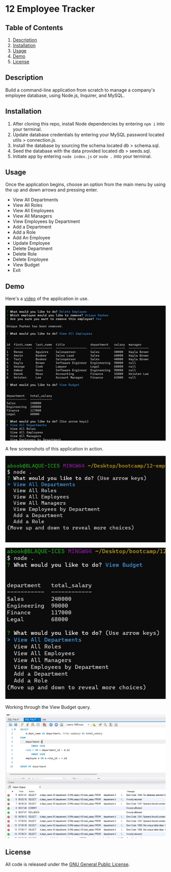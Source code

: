 # 12 Employee Tracker

## Table of Contents
1. [Description](#desc)
2. [Installation](#install)
3. [Usage](#usage)
4. [Demo](#demo)
5. [License](#license)

<a name="desc"></a>
## Description 
Build a command-line application from scratch to manage a company's employee database, using Node.js, Inquirer, and MySQL.

<a name="install"></a> 
## Installation

1. After cloning this repo, install Node dependencies by entering `npm i` into your terminal.
2. Update database credentials by entering your MySQL password located utils > connection.js.
3. Install the database by sourcing the schema located db > schema.sql.
4. Seed the database with the data provided located db > seeds.sql.
5. Initiate app by entering `node index.js` or `node .` into your terminal.

<a name="usage"></a> 
## Usage
Once the application begins, choose an option from the main menu by using the up and down arrows and pressing enter.

* View All Departments
* View All Roles
* View All Employees
* View All Managers
* View Employees by Department
* Add a Department
* Add a Role
* Add An Employee
* Update Employee
* Delete Department
* Delete Role
* Delete Employee
* View Budget
* Exit

<a name="demo"></a> 
## Demo
Here's a [video](https://youtu.be/nFIlcVQHYB8) of the application in use.

[![Video thumbnail](./public/img/youtube-screenshot.jpg)](https://youtu.be/nFIlcVQHYB8)

A few screenshots of this application in action.

![Main Menu](./public/img/main-menu.jpg)

![Main Menu](./public/img/view-budget.jpg)

Working through the View Budget query.

![MySQL Workbench](./public/img/sql-query.jpg)

<a name="license"></a> 
## License
All code is released under the [GNU General Public License](https://www.gnu.org/licenses/gpl-3.0.en.html).
